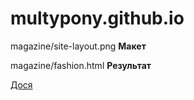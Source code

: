 # multypony.github.io
magazine/site-layout.png **Макет**


magazine/fashion.html **Результат**

[Дося](https://multypony.github.io/dosya/dosya.html)
